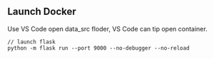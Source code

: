 ## Launch Docker

Use VS Code open data_src floder, VS Code can tip open container.

``` shell
// launch flask
python -m flask run --port 9000 --no-debugger --no-reload
```
